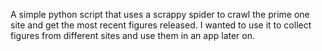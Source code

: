A simple python script that uses a scrappy spider to crawl the prime one site and get the most recent figures released. I wanted to use it to collect figures from different sites and use them in an app later on.
